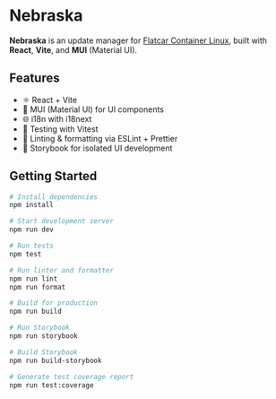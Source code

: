 # Nebraska

**Nebraska** is an update manager for [Flatcar Container Linux](https://www.flatcar.org/), built with **React**, **Vite**, and **MUI** (Material UI).

## Features

- ⚛️ React + Vite
- 🎨 MUI (Material UI) for UI components
- 🌐 i18n with i18next
- 🧪 Testing with Vitest
- 🧼 Linting & formatting via ESLint + Prettier
- 📖 Storybook for isolated UI development

## Getting Started

```bash
# Install dependencies
npm install

# Start development server
npm run dev

# Run tests
npm test

# Run linter and formatter
npm run lint
npm run format

# Build for production
npm run build

# Run Storybook
npm run storybook

# Build Storybook
npm run build-storybook

# Generate test coverage report
npm run test:coverage
